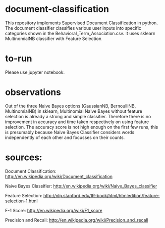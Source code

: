 # document-classification
This repository implements Supervised Document Classification in python. The document classifier classifies various user inputs into specific categories shown in the Behavioral_Term_Association.csv. It uses sklearn MultinomialNB classifier with Feature Selection.

# to-run
Please use jupyter notebook.

# observations
Out of the three Naive Bayes options (GaussianNB, BernoulliNB, MultinomialNB) in sklearn, Multinomial Naive Bayes without feature selection is already a strong and simple classifier. Therefore there is no improvement in accuracy and time taken respectively on using feature selection. The accuracy score is not high enough on the first few runs, this is presumably because Naive Bayes Classifier considers words independently of each other and focusses on their counts. 

# sources:

Document Classification: http://en.wikipedia.org/wiki/Document_classification

Naive Bayes Classifier: http://en.wikipedia.org/wiki/Naive_Bayes_classifier

Feature Selection: http://nlp.stanford.edu/IR-book/html/htmledition/feature-selection-1.html

F-1 Score: http://en.wikipedia.org/wiki/F1_score

Precision and Recall: http://en.wikipedia.org/wiki/Precision_and_recall




